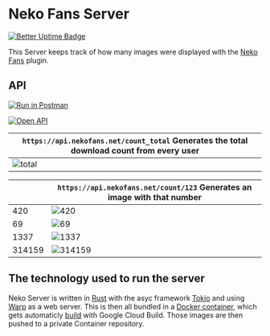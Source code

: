 # Neko Fans Server
[![Better Uptime Badge](https://betteruptime.com/status-badges/v1/monitor/iomh.svg)](https://betteruptime.com/?utm_source=status_badge)

This Server keeps track of how many images were displayed with the [Neko Fans](https://github.com/Meisterlala/NekoFans) plugin.

## API

[![Run in Postman](https://run.pstmn.io/button.svg)](https://app.getpostman.com/run-collection/23047093-1b309b0f-b56c-404e-9ff0-7321b09ae2c2?action=collection%2Ffork&collection-url=entityId%3D23047093-1b309b0f-b56c-404e-9ff0-7321b09ae2c2%26entityType%3Dcollection%26workspaceId%3D3f8f09fb-fa15-4552-bd71-a6644cd4e11e)

[![Open API](https://img.shields.io/badge/Open%20API%203.0.0-try%20it%20out-green?style=for-the-badge&logo=swagger)](https://app.swaggerhub.com/apis/Meisterlala/Neko-Server/1.0.0)

| `https://api.nekofans.net/count_total` Generates the total download count from every user |
| --- |
| ![total](https://api.nekofans.net/count_total) |

|      | `https://api.nekofans.net/count/123` Generates an image with that number |
| ---  | --- |
| 420  | ![420](https://api.nekofans.net/count/420) |
| 69   | ![69](https://api.nekofans.net/count/69) |
| 1337 | ![1337](https://api.nekofans.net/count/1337) |
| 314159 | ![314159](https://api.nekofans.net/count/314159) |

## The technology used to run the server

Neko Server is written in [Rust](https://www.rust-lang.org/) with the asyc framework [Tokio](https://tokio.rs/) and using [Warp](https://github.com/seanmonstar/warp) as a web server. This is then all bundled in a [Docker container](Dockerfile), which gets automaticly [build](cloudbuild.yaml) with Google Cloud Build. Those images are then pushed to a private Container repository.
